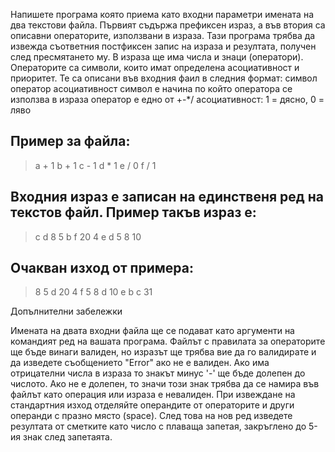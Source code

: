Напишете програма която приема като входни параметри имената на два текстови файла. Първият съдържа префиксен израз, а във втория са описавни операторите, използвани в израза. Тази програма трябва да извежда съответния постфиксен запис на израза и резултата, получен след пресмятането му. В израза ще има числа и знаци (оператори). Операторите са символи, които имат определена асоциативност и приоритет. Те са описани във входния фаил в следния формат:
символ оператор асоциативност
символ е начина по който оператора се използва в израза
оператор е едно от +-*/
асоциативност: 1 = дясно, 0 = ляво

## Пример за файла:

> a + 1 
> b + 1
> c - 1
> d * 1
> e / 0
> f / 1

## Входния израз е записан на единственя ред на текстов файл. Пример такъв израз е:
> c d 8 5 b f 20 4 e d 5 8 10

## Очакван изход от примера:
> 8 5 d 20 4 f 5 8 d 10 e b c
> 31

Допълнителни забележки

Имената на двата входни файла ще се подават като аргументи на командият ред на вашата програма.
Файлът с правилата за операторите ще бъде винаги валиден, но изразът ще трябва вие да го валидирате и да изведете съобщението "Error" ако не е валиден.
Ако има отрицателни числа в израза то знакът минус '-' ще бъде долепен до числото. Ако не е долепен, то значи този знак трябва да се намира във файлът като операция или израза е невалиден.
При извеждане на стандартния изход отделяйте операндите от операторите и други операнди с празно място (space). След това на нов ред изведете резултата от сметките като число с плаваща запетая, закръглено до 5-ия знак след запетаята.
